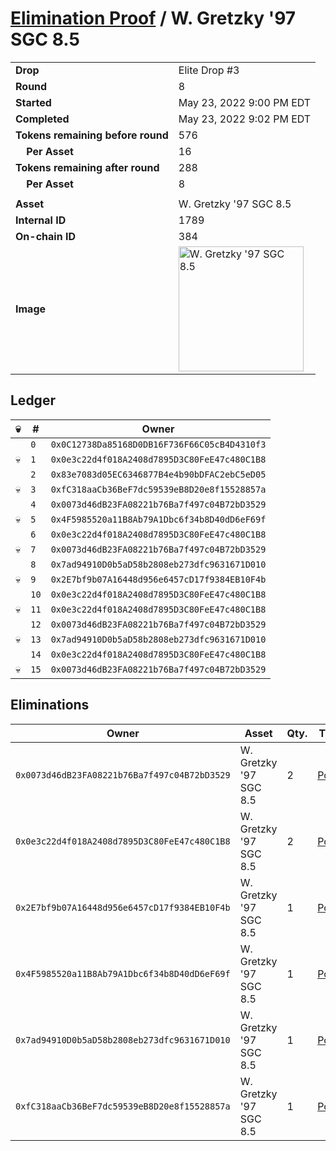 # [Elimination Proof](./readme.md) / W. Gretzky &#039;97 SGC 8.5

|||
|---|---|
| **Drop** | Elite Drop #3 |
| **Round** | 8 |
| **Started** | May 23, 2022 9:00 PM EDT |
| **Completed** | May 23, 2022 9:02 PM EDT |
| **Tokens remaining before round** | 576 |
| **&nbsp;&nbsp;&nbsp;&nbsp;Per Asset** | 16 |
| **Tokens remaining after round** | 288 |
| **&nbsp;&nbsp;&nbsp;&nbsp;Per Asset** | 8 |
| | |
| **Asset** | W. Gretzky &#039;97 SGC 8.5 |
| **Internal ID** | 1789 |
| **On-chain ID** | 384 |
| **Image** | <img src="https://tcdn.blokpax.com/9648a5d9-1854-4ea2-a3e3-569fc461322a/966fb7ccb550c16f8233987450a65e1d60d87ec797f6d3deb3c8ed636b3eebe8.png" height="200" alt="W. Gretzky &#039;97 SGC 8.5" /> |

## Ledger

| 💀 | # | Owner |
| --- | --- | --- |
|  | `0` | `0x0C12738Da85168D0DB16F736F66C05cB4D4310f3` |
| 💀 | `1` | `0x0e3c22d4f018A2408d7895D3C80FeE47c480C1B8` |
|  | `2` | `0x83e7083d05EC6346877B4e4b90bDFAC2ebC5eD05` |
| 💀 | `3` | `0xfC318aaCb36BeF7dc59539eB8D20e8f15528857a` |
|  | `4` | `0x0073d46dB23FA08221b76Ba7f497c04B72bD3529` |
| 💀 | `5` | `0x4F5985520a11B8Ab79A1Dbc6f34b8D40dD6eF69f` |
|  | `6` | `0x0e3c22d4f018A2408d7895D3C80FeE47c480C1B8` |
| 💀 | `7` | `0x0073d46dB23FA08221b76Ba7f497c04B72bD3529` |
|  | `8` | `0x7ad94910D0b5aD58b2808eb273dfc9631671D010` |
| 💀 | `9` | `0x2E7bf9b07A16448d956e6457cD17f9384EB10F4b` |
|  | `10` | `0x0e3c22d4f018A2408d7895D3C80FeE47c480C1B8` |
| 💀 | `11` | `0x0e3c22d4f018A2408d7895D3C80FeE47c480C1B8` |
|  | `12` | `0x0073d46dB23FA08221b76Ba7f497c04B72bD3529` |
| 💀 | `13` | `0x7ad94910D0b5aD58b2808eb273dfc9631671D010` |
|  | `14` | `0x0e3c22d4f018A2408d7895D3C80FeE47c480C1B8` |
| 💀 | `15` | `0x0073d46dB23FA08221b76Ba7f497c04B72bD3529` |


## Eliminations

| Owner | Asset | Qty. | Transaction |
| --- | --- | --- | --- |
| `0x0073d46dB23FA08221b76Ba7f497c04B72bD3529` | W. Gretzky '97 SGC 8.5 | 2 | [Polygonscan](https://polygonscan.com/tx/0xc18a79ce1ce8f789da1ff1d9bedf220cb9420f07940ef673c2f34d88e6a26c44) |
| `0x0e3c22d4f018A2408d7895D3C80FeE47c480C1B8` | W. Gretzky '97 SGC 8.5 | 2 | [Polygonscan](https://polygonscan.com/tx/0xf832d5ea58beac5abd45a24fc4a1bd4e92176ed72bf9c443607c9d92eca98830) |
| `0x2E7bf9b07A16448d956e6457cD17f9384EB10F4b` | W. Gretzky '97 SGC 8.5 | 1 | [Polygonscan](https://polygonscan.com/tx/0xcf922ad64cedca19610293541e6c153ecc59b491340895c0678e35ce6b89b4d4) |
| `0x4F5985520a11B8Ab79A1Dbc6f34b8D40dD6eF69f` | W. Gretzky '97 SGC 8.5 | 1 | [Polygonscan](https://polygonscan.com/tx/0x533920de7fcad98d3395fdc9a853177d2fe1b905242ea5321c587d70b2edde28) |
| `0x7ad94910D0b5aD58b2808eb273dfc9631671D010` | W. Gretzky '97 SGC 8.5 | 1 | [Polygonscan](https://polygonscan.com/tx/0x153a349f58add42820a547b7db800db42a067116b67a89ff028e6998ac23cef9) |
| `0xfC318aaCb36BeF7dc59539eB8D20e8f15528857a` | W. Gretzky '97 SGC 8.5 | 1 | [Polygonscan](https://polygonscan.com/tx/0x7efe2264e9df21468fa56078c506233cae147c97ef97498e12fd97df709bc640) |

